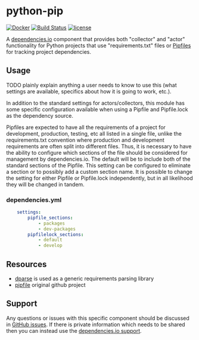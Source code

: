 # python-pip

[![Docker](https://img.shields.io/badge/dockerhub-python--pip-22B8EB.svg)](https://hub.docker.com/r/dependencies/python-pip/)
[![Build Status](https://travis-ci.org/dependencies-io/python-pip.svg?branch=master)](https://travis-ci.org/dependencies-io/python-pip)
[![license](https://img.shields.io/github/license/dependencies-io/python-pip.svg)](https://github.com/dependencies-io/python-pip/blob/master/LICENSE)

A [dependencies.io](https://www.dependencies.io) component that provides both "collector" and "actor" functionality
for Python projects that use "requirements.txt" files or [Pipfiles](https://github.com/pypa/pipfile) for tracking
project dependencies.

## Usage

TODO plainly explain anything a user needs to know to use this (what settings
are available, specifics about how it is going to work, etc.).

In addition to the standard settings for actors/collectors, this module has some specific configuration available when 
using a Pipfile and Pipfile.lock as the dependency source. 

Pipfiles are expected to have all the requirements of a project for development, production, testing, etc all
listed in a single file, unlike the requirements.txt convention where production and development requirements are
often split into different files.  Thus, it is necessary to have the ability to configure which sections of the
file should be considered for management by dependencies.io.  The default will be to include both of the standard
sections of the Pipfile.  This setting can be configured to eliminate a section or to possibly add a custom
section name.  It is possible to change the setting for either Pipfile or Pipfile.lock independently, but in all 
likelihood they will be changed in tandem.


### dependencies.yml

```yml
    settings:
        pipfile_sections:
            - packages
            - dev-packages
        pipfilelock_sections:
            - default
            - develop
```

## Resources

- [dparse](https://github.com/pyupio/dparse) is used as a generic requirements parsing library
- [pipfile](https://github.com/pypa/pipfile) original github project


## Support

Any questions or issues with this specific component should be discussed in [GitHub
 issues](https://github.com/dependencies-io/python-pip/issues).
 If there is private information which needs to be shared then you can instead
 use the [dependencies.io support](https://app.dependencies.io/support).
